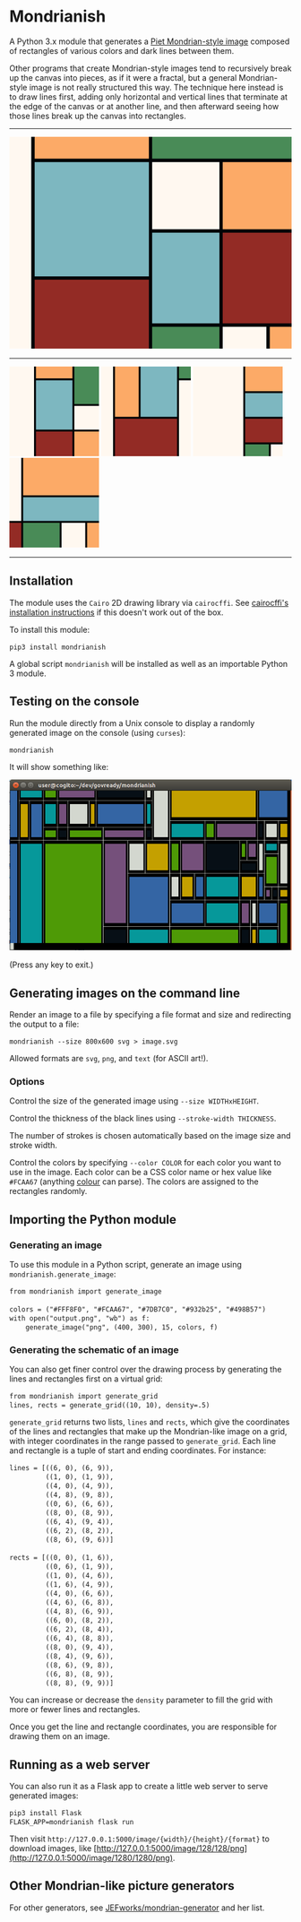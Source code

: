 Mondrianish
===========

A Python 3.x module that generates a [Piet Mondrian-style image](https://en.wikipedia.org/wiki/Piet_Mondrian#Paris_.281919.E2.80.931938.29)
composed of rectangles of various colors and dark lines between them.

Other programs that create Mondrian-style images tend to recursively break up the canvas
into pieces, as if it were a fractal, but a general Mondrian-style image is not really
structured this way. The technique here instead is to draw lines first, adding only
horizontal and vertical lines that terminate at the edge of the canvas or at another
line, and then afterward seeing how those lines break up the canvas into rectangles.

---

![Sample](sample.png)

---

![Sample](sample2.png) ![Sample](sample3.png) ![Sample](sample4.png) ![Sample](sample5.png)

---

## Installation

The module uses the `Cairo` 2D drawing library via `cairocffi`. See [cairocffi's installation instructions](http://cairocffi.readthedocs.io/en/latest/overview.html) if this doesn't work out of the box.

To install this module:

	pip3 install mondrianish

A global script `mondrianish` will be installed as well as an importable Python 3 module.

## Testing on the console

Run the module directly from a Unix console to display a randomly generated image on
the console (using `curses`):

	mondrianish

It will show something like:

![Screenshot](screenshot.png)

(Press any key to exit.)

## Generating images on the command line

Render an image to a file by specifying a file format and size and redirecting the output to a file:

	mondrianish --size 800x600 svg > image.svg

Allowed formats are `svg`, `png`, and `text` (for ASCII art!).

### Options

Control the size of the generated image using `--size WIDTHxHEIGHT`.

Control the thickness of the black lines using `--stroke-width THICKNESS`.

The number of strokes is chosen automatically based on the image size and stroke width.

Control the colors by specifying `--color COLOR` for each color you want to use in the image. Each color can be a CSS color name or hex value like `#FCAA67` (anything [colour](https://pypi.python.org/pypi/colour) can parse). The colors are assigned to the rectangles randomly.

## Importing the Python module

### Generating an image

To use this module in a Python script, generate an image using `mondrianish.generate_image`:

	from mondrianish import generate_image

	colors = ("#FFF8F0", "#FCAA67", "#7DB7C0", "#932b25", "#498B57")
	with open("output.png", "wb") as f:
		generate_image("png", (400, 300), 15, colors, f)

### Generating the schematic of an image

You can also get finer control over the drawing process by generating the
lines and rectangles first on a virtual grid:

	from mondrianish import generate_grid
	lines, rects = generate_grid((10, 10), density=.5)

`generate_grid` returns two lists, `lines` and `rects`, which give the coordinates
of the lines and rectangles that make up the Mondrian-like image on a grid, with
integer coordinates in the range passed to `generate_grid`. Each line and rectangle
is a tuple of start and ending coordinates. For instance:

	lines = [((6, 0), (6, 9)),
	         ((1, 0), (1, 9)),
	         ((4, 0), (4, 9)),
	         ((4, 8), (9, 8)),
	         ((0, 6), (6, 6)),
	         ((8, 0), (8, 9)),
	         ((6, 4), (9, 4)),
	         ((6, 2), (8, 2)),
	         ((8, 6), (9, 6))]

	rects = [((0, 0), (1, 6)),
	         ((0, 6), (1, 9)),
	         ((1, 0), (4, 6)),
	         ((1, 6), (4, 9)),
	         ((4, 0), (6, 6)),
	         ((4, 6), (6, 8)),
	         ((4, 8), (6, 9)),
	         ((6, 0), (8, 2)),
	         ((6, 2), (8, 4)),
	         ((6, 4), (8, 8)),
	         ((8, 0), (9, 4)),
	         ((8, 4), (9, 6)),
	         ((8, 6), (9, 8)),
	         ((6, 8), (8, 9)),
	         ((8, 8), (9, 9))]

You can increase or decrease the `density` parameter to fill the grid
with more or fewer lines and rectangles.

Once you get the line and rectangle coordinates, you are responsible for
drawing them on an image.

## Running as a web server

You can also run it as a Flask app to create a little web server to serve generated images:

	pip3 install Flask
	FLASK_APP=mondrianish flask run

Then visit `http://127.0.0.1:5000/image/{width}/{height}/{format}` to download images, like [http://127.0.0.1:5000/image/128/128/png](http://127.0.0.1:5000/image/1280/1280/png).

## Other Mondrian-like picture generators

For other generators, see [JEFworks/mondrian-generator](https://github.com/JEFworks/mondrian-generator) and her list.
